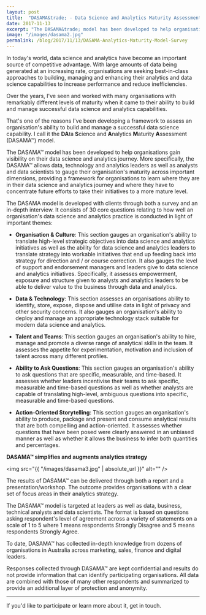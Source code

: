 ```yaml
---
layout: post
title:  "DASAMA&trade; - Data Science and Analytics Maturity Assessment model"
date: 2017-11-13
excerpt: "The DASAMA&trade; model has been developed to help organisations gain visibility on their data science and analytics journey."
image: "/images/dasama2.jpg"
permalink: /blog/2017/11/13/DASAMA-Analytics-Maturity-Model-Survey
---
```



In today's world, data science and analytics have become an important source of competitive advantage. With large amounts of data being generated at an increasing rate, organisations are seeking best-in-class approaches to building, managing and enhancing their analytics and data science capabilities to increase performance and reduce inefficiencies. 

Over the years, I've seen and worked with many organisations with remarkably different levels of maturity when it came to their ability to build and manage successful data science and analytics capabilities.

That's one of the reasons I've been developing a framework to assess an organisation's ability to build and manage a successful data science capability. I call it the **DA**ta **S**cience and **A**nalytics **M**aturity **A**ssessment (DASAMA&trade;) model. 

The DASAMA&trade; model has been developed to help organisations gain visibility on their data science and analytics journey. More specifically, the DASAMA&trade; allows data, technology and analytics leaders as well as analysts and data scientists to gauge their organisation's maturity across important dimensions, providing a framework for organisations to learn where they are in their data science and analytics journey and where they have to concentrate future efforts to take their initiatives to a more mature level.

The DASAMA model is developed with clients through both a survey and an in-depth interview. It consists of 30 core questions relating to how well an organisation's data science and analytics practice is conducted in light of important themes:

- **Organisation & Culture**: This section gauges an organisation's ability to translate high-level strategic objectives into data science and analytics initiatives as well as the ability for data science and analytics leaders to translate strategy into workable initiatives that end up feeding back into strategy for direction and / or course correction. It also gauges the level of support and endorsement managers and leaders give to data science and analytics initiatives. Specifically, it assesses empowerment, exposure and structure given to analysts and analytics leaders to be able to deliver value to the business through data and analytics.

- **Data & Technology**: This section assesses an organisations ability to identify, store, expose, dispose and utilise data in light of privacy and other security concerns. It also gauges an organisation's ability to deploy and manage an appropriate technology stack suitable for modern data science and analytics.

- **Talent and Teams**: This section gauges an organisation's ability to hire, manage and promote a diverse range of analytical skills in the team. It assesses the appetite for experimentation, motivation and inclusion of talent across many different profiles.

- **Ability to Ask Questions**: This section gauges an organisation's ability to ask questions that are specific, measurable, and time-based. It assesses whether leaders incentivise their teams to ask specific, measurable and time-based questions as well as whether analysts are capable of translating high-level, ambiguous questions into specific, measurable and time-based questions.

- **Action-Oriented Storytelling**: This section gauges an organisation's ability to produce, package and present and consume analytical results that are both compelling and action-oriented. It assesses whether questions that have been posed were clearly answered in an unbiased manner as well as whether it allows the business to infer both quantities and percentages.

**DASAMA&trade; simplifies and augments analytics strategy**

<span class="image fit"><img src="{{ "/images/dasama3.jpg" | absolute_url }}" alt="" /></span>

The results of DASAMA&trade; can be delivered through both a report and a presentation/workshop. The outcome provides organisations with a clear set of focus areas in their analytics strategy.

The DASAMA&trade; model is targeted at leaders as well as data, business, technical analysts and data scientists. The format is based on questions asking respondent's level of agreement across a variety of statements on a scale of 1 to 5 where 1 means respondents Strongly Disagree and 5 means respondents Strongly Agree.

To date, DASAMA&trade; has collected in-depth knowledge from dozens of organisations in Australia across marketing, sales, finance and digital leaders.

Responses collected through DASAMA&trade; are kept confidential and results do not provide information that can identify participating organisations. All data are combined with those of many other respondents and summarized to provide an additional layer of protection and anonymity.

****

If you'd like to participate or learn more about it, get in touch.
